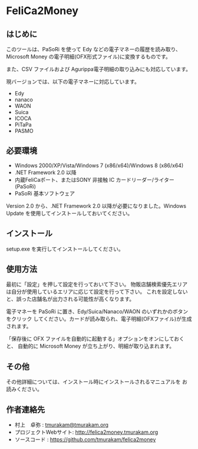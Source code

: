 FeliCa2Money
============

はじめに
--------

このツールは、PaSoRi を使って Edy などの電子マネーの履歴を読み取り、
Microsoft Money の電子明細(OFX形式ファイル)に変換するものです。

また、CSV ファイルおよび Agurippa電子明細の取り込みにも対応しています。

現バージョンでは、以下の電子マネーに対応しています。

 * Edy
 * nanaco
 * WAON
 * Suica
 * ICOCA
 * PiTaPa
 * PASMO

必要環境
--------

 * Windows 2000/XP/Vista/Windows 7 (x86/x64)/Windows 8 (x86/x64)
 * .NET Framework 2.0 以降
 * 内蔵FeliCaポート、またはSONY 非接触 IC カードリーダー/ライター (PaSoRi)
 * PaSoRi 基本ソフトウェア

Version 2.0 から、.NET Framework 2.0 以降が必要になりました。Windows Update
を使用してインストールしておいてください。


インストール
------------

setup.exe を実行してインストールしてください。


使用方法
--------

最初に「設定」を押して設定を行っておいて下さい。
物販店舗検索優先エリアは自分が使用しているエリアに応じて設定を行って下さい。
これを設定しないと、誤った店舗名が出力される可能性が高くなります。

電子マネーを PaSoRi に置き、Edy/Suica/Nanaco/WAON のいずれかのボタンをクリック
してください。カードが読み取られ、電子明細(OFXファイル)が生成されます。

「保存後に OFX ファイルを自動的に起動する」オプションをオンにしておくと、
自動的に Microsoft Money が立ち上がり、明細が取り込まれます。


その他
------

その他詳細については、インストール時にインストールされるマニュアルを
お読みください。


作者連絡先
----------

* 村上　卓弥 : tmurakam@tmurakam.org
* プロジェクトWebサイト: http://felica2money.tmurakam.org
* ソースコード : https://github.com/tmurakam/felica2money
